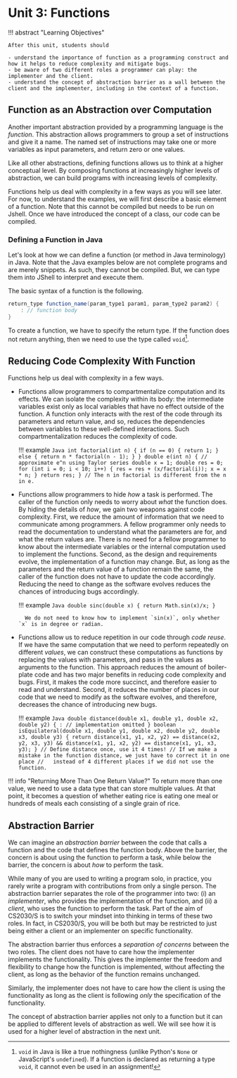 # Unit 3: Functions

!!! abstract "Learning Objectives"

    After this unit, students should

    - understand the importance of function as a programming construct and how it helps to reduce complexity and mitigate bugs.
    - be aware of two different roles a programmer can play: the implementer and the client.
    - understand the concept of abstraction barrier as a wall between the client and the implementer, including in the context of a function.

## Function as an Abstraction over Computation

Another important abstraction provided by a programming language is the _function_.  This abstraction allows programmers to group a set of instructions and give it a name.  The named set of instructions may take one or more variables as input parameters, and return zero or one values.

Like all other abstractions, defining functions allows us to think at a higher conceptual level.  By composing functions at increasingly higher levels of abstraction, we can build programs with increasing levels of complexity.

Functions help us deal with complexity in a few ways as you will see later.  For now, to understand the examples, we will first describe a basic element of a function.  Note that this cannot be compiled but needs to be run on Jshell.  Once we have introduced the concept of a class, our code can be compiled.

### Defining a Function in Java

Let's look at how we can define a function (or method in Java terminology) in Java.  Note that the Java examples below are not complete programs and are merely snippets.  As such, they cannot be compiled.  But, we can type them into JShell to interpret and execute them.

The basic syntax of a function is the following.

```java title="Syntax of Function"
return_type function_name(param_type1 param1, param_type2 param2) {
    : // function body
}
```

To create a function, we have to specify the return type.  If the function does not return anything, then we need to use the type called `void`[^1].

[^1]: `void` in Java is like a true nothingness (unlike Python's `None` or JavaScript's `undefined`).  If a function is declared as returning a type `void`, it cannot even be used in an assignment!


## Reducing Code Complexity With Function

Functions help us deal with complexity in a few ways.

* Functions allow programmers to compartmentalize computation and its effects.  We can isolate the complexity within its body: the intermediate variables exist only as local variables that have no effect outside of the function.  A function only interacts with the rest of the code through its parameters and return value, and so, reduces the dependencies between variables to these well-defined interactions.  Such compartmentalization reduces the complexity of code.

    !!! example
        ```Java
        int factorial(int n) {
          if (n == 0) {
            return 1;
          } else {
            return n * factorial(n - 1);
          }
        }
        double e(int n) { // approximate e^n using Taylor series
          double x = 1;
          double res = 0;
          for (int i = 0; i < 10; i++) {
            res = res + (x/factorial(i));
            x = x * n;
          }
          return res;
        }
        // The n in factorial is different from the n in e.
        ```

* Functions allow programmers to hide _how_ a task is performed.  The caller of the function only needs to worry about _what_ the function does.  By hiding the details of _how_, we gain two weapons against code complexity.  First, we reduce the amount of information that we need to communicate among programmers.  A fellow programmer only needs to read the documentation to understand what the parameters are for, and what the return values are.  There is no need for a fellow programmer to know about the intermediate variables or the internal computation used to implement the functions.  Second, as the design and requirements evolve, the implementation of a function may change.  But, as long as the parameters and the return value of a function remain the same, the caller of the function does not have to update the code accordingly.  Reducing the need to change as the software evolves reduces the chances of introducing bugs accordingly.

    !!! example
        ```Java
        double sinc(double x) {
          return Math.sin(x)/x;
        }
        ```

        We do not need to know how to implement `sin(x)`, only whether `x` is in degree or radian.

* Functions allow us to reduce repetition in our code through _code reuse_.  If we have the same computation that we need to perform repeatedly on different _values_, we can construct these computations as functions by replacing the values with parameters, and pass in the values as arguments to the function.  This approach reduces the amount of boiler-plate code and has two major benefits in reducing code complexity and bugs.  First, it makes the code more succinct, and therefore easier to read and understand.  Second, it reduces the number of places in our code that we need to modify as the software evolves, and therefore, decreases the chance of introducing new bugs.

    !!! example
        ```Java
        double distance(double x1, double y1, double x2, double y2) {
            : // implementation omitted
        }
        boolean isEquilateral(double x1, double y1,
            double x2, double y2, double x3, double y3) {
          return distance(x1, y1, x2, y2) == distance(x2, y2, x3, y3)
              && distance(x1, y1, x2, y2) == distance(x1, y1, x3, y3);
        }
        // Define distance once, use it 4 times!
        // If we make a mistake in the function distance, we just have to correct it in one place
        //   instead of 4 different places if we did not use the function.
        ```

!!! info "Returning More Than One Return Value?"
    To return more than one value, we need to use a data type that can store multiple values.  At that point, it becomes a question of whether eating rice is eating one meal or hundreds of meals each consisting of a single grain of rice.

## Abstraction Barrier

We can imagine an _abstraction barrier_ between the code that calls a function and the code that defines the function body.  Above the barrier, the concern is about using the function to perform a task, while below the barrier, the concern is about _how_ to perform the task.  

While many of you are used to writing a program solo, in practice, you rarely write a program with contributions from only a single person.  The abstraction barrier separates the role of the programmer into two: (i) an _implementer_, who provides the implementation of the function, and (ii) a _client_, who uses the function to perform the task.  Part of the aim of CS2030/S is to switch your mindset into thinking in terms of these two roles.  In fact, in CS2030/S, you will be both but may be restricted to just being either a client or an implementer on specific functionality.

The abstraction barrier thus enforces a _separation of concerns_ between the two roles.  The client does not have to care how the implementer implements the functionality.  This gives the implementer the freedom and flexibility to change how the function is implemented, without affecting the client, as long as the behavior of the function remains unchanged.

Similarly, the implementer does not have to care how the client is using the functionality as long as the client is following _only_ the specification of the functionality.

The concept of abstraction barrier applies not only to a function but it can be applied to different levels of abstraction as well.  We will see how it is used for a higher level of abstraction in the next unit.
